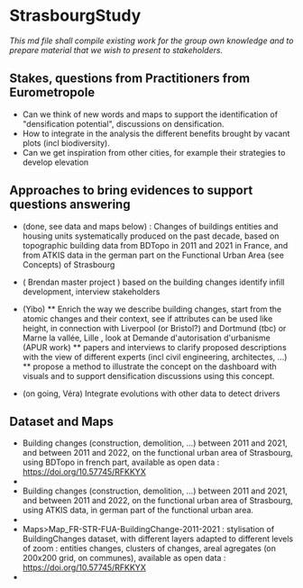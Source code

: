 # StrasbourgStudy

*This md file shall compile existing work for the group own knowledge and to prepare material that we wish to present to stakeholders.*

## Stakes, questions from Practitioners from Eurometropole 

* Can we think of new words and maps to support the identification of "densification potential", discussions on densification.
* How to integrate in the analysis the different benefits brought by vacant plots (incl biodiversity). 
* Can we get inspiration from other cities, for example their strategies to develop elevation


## Approaches to bring evidences to support questions answering  

* (done, see data and maps below) : Changes of buildings entities and housing units systematically produced on the past decade, based on topographic building data from BDTopo in 2011 and 2021 in France, and from ATKIS data in the german part on the Functional Urban Area (see Concepts) of Strasbourg

* ( Brendan master project ) based on the building changes identify infill development, interview stakeholders

* (Yibo)
  ** Enrich the way we describe building changes, start from the atomic changes and their context, see if attributes can be used like height, in connection with Liverpool (or Bristol?) and Dortmund (tbc) or Marne la vallée, Lille , look at Demande d'autorisation d'urbanisme (APUR work)
  ** papers and interviews to clarify proposed descriptions with the view of different experts (incl civil engineering, architectes, ...)
  ** propose a method to illustrate the concept on the dashboard with visuals and to support densification discussions using this concept.  
  
* (on going, Véra)  Integrate evolutions with other data to detect drivers
    

## Dataset and Maps 

*  Building changes (construction, demolition,  ...) between 2011 and 2021, and between 2011 and 2022, on the functional urban area of Strasbourg, using BDTopo in french part, available as open data : https://doi.org/10.57745/RFKKYX
*    
*  Building changes (construction, demolition,  ...) between 2011 and 2021, and between 2011 and 2022, on the functional urban area of Strasbourg, using ATKIS data, in german  part of the functional urban area.
* 
*  Maps>Map_FR-STR-FUA-BuildingChange-2011-2021 : stylisation of BuildingChanges dataset, with different layers adapted to different levels of zoom : entities changes, clusters of changes, areal agregates (on 200x200 grid, on communes), available as open data : https://doi.org/10.57745/RFKKYX 
*  
    


